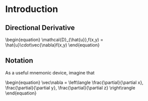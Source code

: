 # Introduction

## Directional Derivative
\begin{equation}
\mathcal{D}_{\hat{u}}\,f(x,y) = \hat{u}\cdot\vec{\nabla}f(x,y)
\end{equation}


## Notation

As a useful mnemonic device, imagine that

\begin{equation}
\vec\nabla = \left\langle \frac{\partial}{\partial x}, \frac{\partial}{\partial y}, \frac{\partial}{\partial z} \right\rangle
\end{equation}
